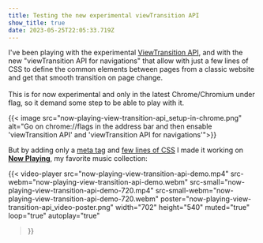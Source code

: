 ```yaml
---
title: Testing the new experimental viewTransition API
show_title: true
date: 2023-05-25T22:05:33.719Z
---
```

I've been playing with the experimental [ViewTransition API](https://developer.chrome.com/docs/web-platform/view-transitions/), and with the new "viewTransition API for navigations" that allow with just a few lines of CSS to define the common elements between pages from a classic website and get that smooth transition on page change.\
\
This is for now experimental and only in the latest Chrome/Chromium under flag, so it demand some step to be able to play with it.

{{< image src="now-playing-view-transition-api_setup-in-chrome.png" alt="Go on chrome://flags in the address bar and then ensable 'viewTransition API' and 'viewTransition API for navigations'">}}

But by adding only a [meta tag](https://github.com/GuerillaHQ/now-playing/commit/5846cbb5ebefac46b8a10cf9825d6ce81f20df97#diff-ec6e7cb6e89cbe10d49085811bd67ad23df375247295fc387da90f5fdc56de7f) and [few lines of CSS](https://github.com/GuerillaHQ/now-playing/commit/5846cbb5ebefac46b8a10cf9825d6ce81f20df97#diff-b2ff2a8d1f2a8a15c65288757c8b9acde7bec0ef491acb8048f1ddb61985cc41) I made it working on **[Now Playing](https://music.guerilla.studio/)**, my favorite music collection:



{{< video-player
    src="now-playing-view-transition-api-demo.mp4"
    src-webm="now-playing-view-transition-api-demo.webm"
    src-small="now-playing-view-transition-api-demo-720.mp4"
    src-small-webm="now-playing-view-transition-api-demo-720.webm"
    poster="now-playing-view-transition-api_video-poster.png"
    width="702"
    height="540"
    muted="true"
    loop="true"
    autoplay="true"
>}}
